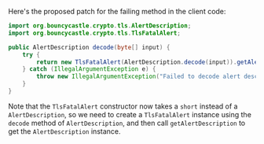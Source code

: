 Here's the proposed patch for the failing method in the client code:

```java
import org.bouncycastle.crypto.tls.AlertDescription;
import org.bouncycastle.crypto.tls.TlsFatalAlert;

public AlertDescription decode(byte[] input) {
    try {
        return new TlsFatalAlert(AlertDescription.decode(input)).getAlertDescription();
    } catch (IllegalArgumentException e) {
        throw new IllegalArgumentException("Failed to decode alert description", e);
    }
}
```

Note that the `TlsFatalAlert` constructor now takes a `short` instead of a `AlertDescription`, so we need to create a `TlsFatalAlert` instance using the `decode` method of `AlertDescription`, and then call `getAlertDescription` to get the `AlertDescription` instance.